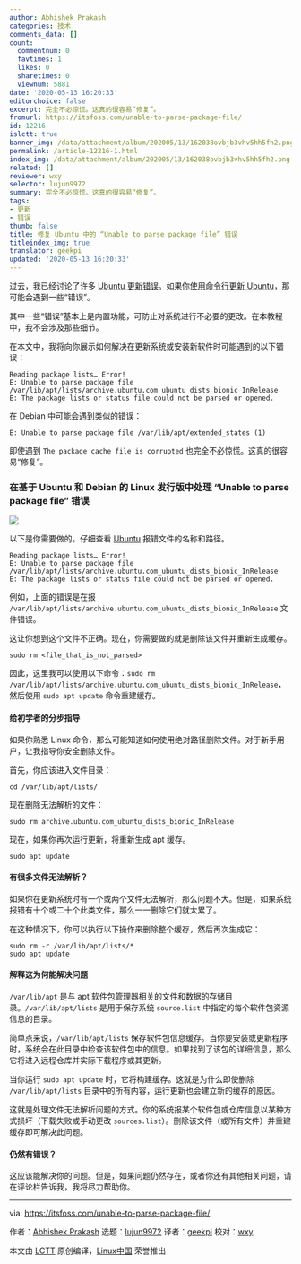 ```yaml
---
author: Abhishek Prakash
categories: 技术
comments_data: []
count:
  commentnum: 0
  favtimes: 1
  likes: 0
  sharetimes: 0
  viewnum: 5881
date: '2020-05-13 16:20:33'
editorchoice: false
excerpt: 完全不必惊慌。这真的很容易“修复”。
fromurl: https://itsfoss.com/unable-to-parse-package-file/
id: 12216
islctt: true
banner_img: /data/attachment/album/202005/13/162038ovbjb3vhv5hh5fh2.png
permalink: /article-12216-1.html
index_img: /data/attachment/album/202005/13/162038ovbjb3vhv5hh5fh2.png.thumb.jpg
related: []
reviewer: wxy
selector: lujun9972
summary: 完全不必惊慌。这真的很容易“修复”。
tags:
- 更新
- 错误
thumb: false
title: 修复 Ubuntu 中的 “Unable to parse package file” 错误
titleindex_img: true
translator: geekpi
updated: '2020-05-13 16:20:33'
---
```


过去，我已经讨论了许多 [Ubuntu 更新错误](https://itsfoss.com/ubuntu-update-error/)。如果你[使用命令行更新 Ubuntu](https://itsfoss.com/update-ubuntu/)，那可能会遇到一些“错误”。


其中一些“错误”基本上是内置功能，可防止对系统进行不必要的更改。在本教程中，我不会涉及那些细节。


在本文中，我将向你展示如何解决在更新系统或安装新软件时可能遇到的以下错误：



```
Reading package lists… Error!
E: Unable to parse package file /var/lib/apt/lists/archive.ubuntu.com_ubuntu_dists_bionic_InRelease
E: The package lists or status file could not be parsed or opened.
```

在 Debian 中可能会遇到类似的错误：



```
E: Unable to parse package file /var/lib/apt/extended_states (1)
```

即使遇到 `The package cache file is corrupted` 也完全不必惊慌。这真的很容易“修复”。


### 在基于 Ubuntu 和 Debian 的 Linux 发行版中处理 “Unable to parse package file” 错误


![](/data/attachment/album/202005/13/162038ovbjb3vhv5hh5fh2.png)


以下是你需要做的。仔细查看 [Ubuntu](https://ubuntu.com/) 报错文件的名称和路径。



```
Reading package lists… Error!
E: Unable to parse package file /var/lib/apt/lists/archive.ubuntu.com_ubuntu_dists_bionic_InRelease
E: The package lists or status file could not be parsed or opened.
```

例如，上面的错误是在报 `/var/lib/apt/lists/archive.ubuntu.com_ubuntu_dists_bionic_InRelease` 文件错误。


这让你想到这个文件不正确。现在，你需要做的就是删除该文件并重新生成缓存。



```
sudo rm <file_that_is_not_parsed>
```

因此，这里我可以使用以下命令：`sudo rm /var/lib/apt/lists/archive.ubuntu.com_ubuntu_dists_bionic_InRelease`，然后使用 `sudo apt update` 命令重建缓存。


#### 给初学者的分步指导


如果你熟悉 Linux 命令，那么可能知道如何使用绝对路径删除文件。对于新手用户，让我指导你安全删除文件。


首先，你应该进入文件目录：



```
cd /var/lib/apt/lists/
```

现在删除无法解析的文件：



```
sudo rm archive.ubuntu.com_ubuntu_dists_bionic_InRelease
```

现在，如果你再次运行更新，将重新生成 apt 缓存。



```
sudo apt update
```

#### 有很多文件无法解析？


如果你在更新系统时有一个或两个文件无法解析，那么问题不大。但是，如果系统报错有十个或二十个此类文件，那么一一删除它们就太累了。


在这种情况下，你可以执行以下操作来删除整个缓存，然后再次生成它：



```
sudo rm -r /var/lib/apt/lists/*
sudo apt update
```

#### 解释这为何能解决问题


`/var/lib/apt` 是与 apt 软件包管理器相关的文件和数据的存储目录。`/var/lib/apt/lists` 是用于保存系统 `source.list` 中指定的每个软件包资源信息的目录。


简单点来说，`/var/lib/apt/lists` 保存软件包信息缓存。当你要安装或更新程序时，系统会在此目录中检查该软件包中的信息。如果找到了该包的详细信息，那么它将进入远程仓库并实际下载程序或其更新。


当你运行 `sudo apt update` 时，它将构建缓存。这就是为什么即使删除 `/var/lib/apt/lists` 目录中的所有内容，运行更新也会建立新的缓存的原因。


这就是处理文件无法解析问题的方式。你的系统报某个软件包或仓库信息以某种方式损坏（下载失败或手动更改 `sources.list`）。删除该文件（或所有文件）并重建缓存即可解决此问题。


#### 仍然有错误？


这应该能解决你的问题。但是，如果问题仍然存在，或者你还有其他相关问题，请在评论栏告诉我，我将尽力帮助你。




---


via: <https://itsfoss.com/unable-to-parse-package-file/>


作者：[Abhishek Prakash](https://itsfoss.com/author/abhishek/) 选题：[lujun9972](https://github.com/lujun9972) 译者：[geekpi](https://github.com/geekpi) 校对：[wxy](https://github.com/wxy)


本文由 [LCTT](https://github.com/LCTT/TranslateProject) 原创编译，[Linux中国](https://linux.cn/) 荣誉推出